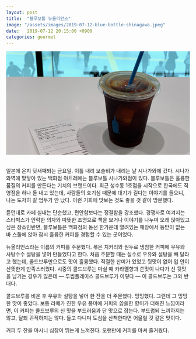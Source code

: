 ```yaml
---
layout: post
title:  "블루보틀 뉴올리언스"
image: "/assets/images/2019-07-12-blue-bottle-shinagawa.jpeg"
date:   2019-07-12 20:15:00 +0900
categories: gourmet
---
```


<style type="text/css" media="screen">
  img[alt="뉴올리언스"] {
    margin-bottom: 1rem;
  }
</style>

![뉴올리언스](/assets/images/2019-07-12-blue-bottle-shinagawa.jpeg)

일본에 온지 닷새째되는 금요일. 이틀 내리 보슬비가 내리는 날 시나가와에 갔다. 시나가와역에 맞닿아 있는 백화점 아트레에는 블루보틀 시나가와점이 있다. 블루보틀은 훌륭한 품질의 커피를 만든다는 기치의 브랜드이다. 최근 성수동 1호점을 시작으로 한국에도 직영점을 하나 둘 내고 있는데, 사람들의 호기심 때문에 대기가 길다는 이야기를 들으니, 나는 도저히 갈 엄두가 안 났다. 이런 기회에 맛보는 것도 좋을 것 같아 방문했다.

듣던대로 카페 실내는 단순했고, 편안함보다는 정결함을 강조했다. 경쟁사로 여겨지는 스타벅스가 안락한 의자와 따뜻한 조명으로 책을 보거나 이야기를 나누며 오래 앉아있고 싶은 장소인반면, 블루보틀은 백화점의 동선 한가운데 열려있는 매장에서 등받이 없는 바 스툴에 앉아 잠시 훌륭한 커피를 경험할 수 있는 곳이었다.

뉴올리언스라는 이름의 커피를 주문했다. 볶은 치커리와 원두로 냉침한 커피에 우유와 사탕수수 설탕을 넣어 만들었다고 한다. 처음 주문할 때는 실수로 우유와 설탕을 빼 달라고 했는데, 콜드브루만으로도 맛이 훌륭했다. 적절한 산미가 있었고 뒷맛이 없어 입 안이 산뜻한게 만족스러웠다. 시중의 콜드브루는 마실 때 카라멜향과 쓴맛이 나다가 신 뒷맛을 남기는 경우가 많은데 — 투썸플레이스 콜드브루가 이렇다 — 이 콜드브루는 그와 반대다.

콜드브루를 비운 후 우유와 설탕을 넣어 한 잔을 더 주문했다. 밍밍했다. 그런데 그 밍밍한 맛이 좋았다. 보통 라떼가 진한 우유 풍미에 커피의 씁쓸한 향미가 더해진 느낌이라면, 이 커피는 콜드브루의 신 맛을 부드러움과 단 맛으로 잡는다. 부드럽되 느끼하지는 않고, 달되 끈적하지는 않다. 들고 다니며 도심을 산책한다면 어울릴 것 같은 맛이다.

커피 두 잔을 마시니 심장이 뛰는게 느껴진다. 오랜만에 커피를 마셔 즐거웠다.